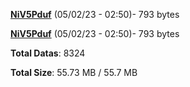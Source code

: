 [**NiV5Pduf**](/data/NiV5Pduf.txt) (05/02/23 - 02:50)- 793 bytes

[**NiV5Pduf**](/data/NiV5Pduf.txt) (05/02/23 - 02:50)- 793 bytes

**Total Datas**: 8324

**Total Size**: 55.73 MB / 55.7 MB